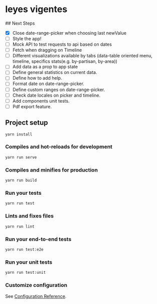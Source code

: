 # leyes vigentes

## Next Steps

- [x] Close date-range-picker when choosing last newValue
- [ ] Style the app!
- [ ] Mock API to test requests to api based on dates
- [ ] Fetch when dragging on Timeline
- [ ] Different visualizations available by tabs (data-table oriented menu, timeline, specifics stats(e.g. by-partisan, by-area))
- [ ] Add data as a prop to app state
- [ ] Define general statistics on current data.
- [ ] Define how to add help.
- [ ] Format date on date-range-picker.
- [ ] Define custom ranges on date-range-picker.
- [ ] Check date locales on picker and timeline.
- [ ] Add components unit tests.
- [ ] Pdf export feature.

## Project setup

```
yarn install
```

### Compiles and hot-reloads for development

```
yarn run serve
```

### Compiles and minifies for production

```
yarn run build
```

### Run your tests

```
yarn run test
```

### Lints and fixes files

```
yarn run lint
```

### Run your end-to-end tests

```
yarn run test:e2e
```

### Run your unit tests

```
yarn run test:unit
```

### Customize configuration

See [Configuration Reference](https://cli.vuejs.org/config/).
